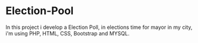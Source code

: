 # Election-Pool

In this project i develop a Election Poll, in elections time for mayor in my city, i'm using PHP, HTML, CSS, Bootstrap and MYSQL.
